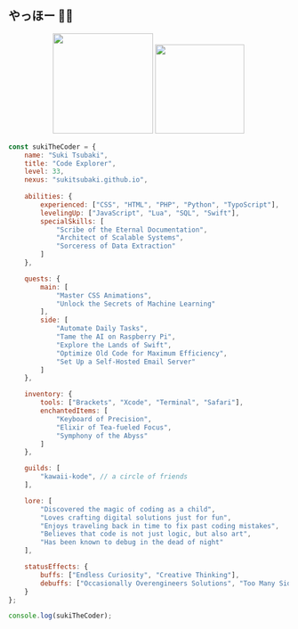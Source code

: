 ## やっほー 👋🏻
<p align="center">
  <a href="https://github.com/anuraghazra/github-readme-stats"><img src="https://github-stats-omega-ebon.vercel.app/api?username=sukitsubaki&layout=donut&show_icons=true&number_format=short&bg_color=ffffff&border_color=ffffff&icon_color=f2487b&&title_color=f2487b&text_color=1f2328&count_private=true&include_all_commits=true&rank_icon=github&hide_title=true&cache_seconds=32400" height="180px" width="auto" /></a>
  <a href="https://github.com/anuraghazra/github-readme-stats"><img src="https://github-stats-omega-ebon.vercel.app/api/top-langs/?username=sukitsubaki&layout=compact&bg_color=ffffff&border_color=ffffff&title_color=f2487b&text_color=1f2328&size_weight=0.5&count_weight=0.5&count_private=true&include_all_commits=true&custom_title=Code%20Composition&cache_seconds=32400" height="160px" width="auto" /></a>
</p>

```javascript
const sukiTheCoder = {
    name: "Suki Tsubaki",
    title: "Code Explorer",
    level: 33,
    nexus: "sukitsubaki.github.io",
    
    abilities: {
        experienced: ["CSS", "HTML", "PHP", "Python", "TypoScript"],
        levelingUp: ["JavaScript", "Lua", "SQL", "Swift"],
        specialSkills: [
            "Scribe of the Eternal Documentation",
            "Architect of Scalable Systems",
            "Sorceress of Data Extraction"
        ]
    },

    quests: {
        main: [
            "Master CSS Animations",
            "Unlock the Secrets of Machine Learning"
        ],
        side: [
            "Automate Daily Tasks",
            "Tame the AI on Raspberry Pi",
            "Explore the Lands of Swift",
            "Optimize Old Code for Maximum Efficiency",
            "Set Up a Self-Hosted Email Server"
        ]
    },

    inventory: {
        tools: ["Brackets", "Xcode", "Terminal", "Safari"],
        enchantedItems: [
            "Keyboard of Precision",
            "Elixir of Tea-fueled Focus",
            "Symphony of the Abyss"
        ]
    },

    guilds: [
        "kawaii-kode", // a circle of friends
    ],

    lore: [
        "Discovered the magic of coding as a child",
        "Loves crafting digital solutions just for fun",
        "Enjoys traveling back in time to fix past coding mistakes",
        "Believes that code is not just logic, but also art",
        "Has been known to debug in the dead of night"
    ],

    statusEffects: {
        buffs: ["Endless Curiosity", "Creative Thinking"],
        debuffs: ["Occasionally Overengineers Solutions", "Too Many Side Projects"]
    }
};

console.log(sukiTheCoder);
```

<!--
**sukitsubaki/sukitsubaki** is a ✨ _special_ ✨ repository because its `README.md` (this file) appears on your GitHub profile.

Here are some ideas to get you started:

- 🔭 I’m currently working on ...
- 🌱 I’m currently learning ...
- 👯 I’m looking to collaborate on ...
- 🤔 I’m looking for help with ...
- 💬 Ask me about ...
- 📫 How to reach me: ...
- 😄 Pronouns: ...
- ⚡ Fun fact: ...
-->
